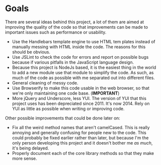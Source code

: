 Goals
=====

There are several ideas behind this project, a lot of them are aimed at improving
the quality of the code so that improvements can be made to important issues such
as performance or usability.

- Use the Handlebars template engine to use HTML tem plates instead of manually
  messing with HTML inside the code. The reasons for this should be obvious.
- Use JSLint to check the code for errors and report on possible bugs because
  if various pitfalls in the JavaScript language design.
- Because this project is NodeJs based, it is the easiest thing in the world to
  add a new module use that module to simplify the code. As such, as much of the
  code as possible with me separated out into different files.
- General cleaning of messy code.
- Use Browserify to make this code usable in the web browser, so that we're only
  maintaining one code base. (**IMPORTANT**)
- More jQuery and Underscore, less YUI. The version of YUI that this project uses
  has been depreciated since 2011. It's now 2014. Rely on YUI as little as possible
  when writing or improving code.

Other possible improvements that could be done later on:
- Fix all the weird method names that aren't camelCased. This is really annoying
  and generally confusing for people new to the code. This could probably be fixed
  earlier rather than later, but because I'm the only person developing this project
  and it doesn't bother me *as much*, it's being delayed.
- Properly document each of the core library methods so that they make more sense.
